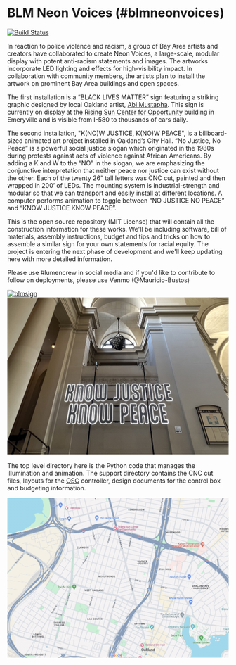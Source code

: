 BLM Neon Voices (#blmneonvoices)
=======================

[![Build Status](https://travis-ci.org/mbustosorg/blm-sign.svg?branch=master)](https://travis-ci.org/mbustosorg/blm-sign)

In reaction to police violence and racism, a group of Bay Area artists and creators have collaborated to create Neon Voices, a large-scale, modular display with potent anti-racism statements and images. The artworks incorporate LED lighting and effects for high-visibility impact. In collaboration with community members, the artists plan to install the artwork on prominent Bay Area buildings and open spaces. 

The first installation is a “BLACK LIVES MATTER” sign featuring a striking graphic designed by local Oakland artist, [Abi Mustapha](https://abimustapha.com).  This sign is currently on display at the [Rising Sun Center for Opportunity](https://risingsunopp.org/) building in Emeryville and is visible from I-580 to thousands of cars daily.

The second installation, "K(NO)W JUSTICE, K(NO)W PEACE", is a billboard-sized animated art project installed in Oakland’s City Hall. “No Justice, No Peace” is a powerful social justice slogan which originated in the 1980s during protests against acts of violence against African Americans. By adding a K and W to the “NO” in the slogan, we are emphasizing the conjunctive interpretation that neither peace nor justice can exist without the other. Each of the twenty 26” tall letters was CNC cut, painted and then wrapped in 200’ of LEDs. The mounting system is industrial-strength and modular so that we can transport and easily install at different locations. A computer performs animation to toggle between “NO JUSTICE NO PEACE” and “KNOW JUSTICE KNOW PEACE”.

This is the open source repository (MIT License) that will contain all the construction information for these works.  We'll be including software, bill of materials, assembly instructions, budget and tips and tricks on how to assemble a similar sign for your own statements for racial equity.  The project is entering the next phase of development and we'll keep updating here with more detailed information.

Please use #lumencrew in social media and if you'd like to contribute to follow on deployments, please use Venmo (@Mauricio-Bustos)

[![blmsign](http://img.youtube.com/vi/QySEEyeX0T0/0.jpg)](https://www.youtube.com/watch?v=QySEEyeX0T0 "blmsign")
![kjkp](support/images/kjkp_cityhall.jpg)

The top level directory here is the Python code that manages the illumination and animation.  The support directory contains the CNC cut files, layouts for the [OSC](https://hexler.net/products/touchosc) controller, design documents for the control box and budgeting information.

![Location](support/images/locations.jpg)